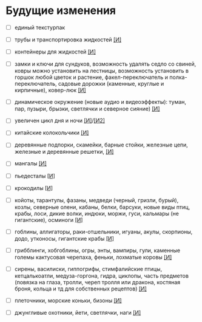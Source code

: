 # Будущие изменения

- [ ] единый текстурпак

- [ ] трубы и транспортировка жидкостей [[И]](https://www.curseforge.com/minecraft/mc-mods/refined-pipes)
- [ ] контейнеры для жидкостей [[И]](https://www.curseforge.com/minecraft/mc-mods/largefluidtank)
- [ ] замки и ключи для сундуков, возможность удалять седло со свиней, ковры можно установить на лестницы, возможность установить в горшок любой цветок и растение, факел-переключатель и полка-переключатель, садовые дорожки (каменные, круглые и кирпичные), ковер-люк [[И]](https://www.curseforge.com/minecraft/mc-mods/inspirations/screenshots)
- [ ] динамическое окружение (новые аудио и видеоэффекты): туман, пар, пузыри, брызки, светлячки и северное сияние) [[И]](https://www.curseforge.com/minecraft/mc-mods/dynamic-surroundings-environs)
- [ ] увеличен цикл дня и ночи [[И]](https://www.curseforge.com/minecraft/customization/timescale)/[[И2]](https://www.curseforge.com/minecraft/mc-mods/time-speed-mod)
- [ ] китайские колокольчики [[И]](https://www.curseforge.com/minecraft/mc-mods/chimes)
- [ ] деревянные подпорки, скамейки, барные стойки, железные цепи, железные и деревянные решетки, [[И]](https://www.curseforge.com/minecraft/mc-mods/decorative-blocks)
- [ ] мангалы [[И]](https://www.curseforge.com/minecraft/mc-mods/crock-pot)
- [ ] пьедесталы [[И]](https://www.curseforge.com/minecraft/mc-mods/theos-pedestals)
- [ ] крокодилы [[И]](https://www.curseforge.com/minecraft/mc-mods/crocodiles)
- [ ] койоты, тарантулы, фазаны, медведи (черный, гризли, бурый), козлы, северные олени, кабаны, белки, барсуки, новые виды птиц, крабы, лоси, дикие волки, индюки, моржи, гуси, кальмары (не гигантские), осминоги [[И]](https://www.curseforge.com/minecraft/mc-mods/betteranimalsplus/screenshots)
- [ ] гоблины, аллигаторы, раки-отшельники, игуаны, акулы, скорпионы, додо, утконосы, гигантские крабы [[И]](https://www.curseforge.com/minecraft/mc-mods/sullys-mobs)
- [ ] грибблинги, хобгоблины, огры, энты, вампиры, гули, каменные големы кактусовая черепаха, феньки, лохматые коровы [[И]](https://www.curseforge.com/minecraft/mc-mods/additional-creatures)
- [ ] сирены, василиски, гиппогрифы, стимфалийские птицы, кетцалькоатли, медуза-горгона, гидра, циклопы, часть предметов (повязка на глаза, тролли, череп тролля или дракона, костяная броня, кольца и тд для собственных рецептов) [[И]](https://www.curseforge.com/minecraft/mc-mods/ice-and-fire-dragons)
- [ ] плеточники, морские коньки, бизоны [[И]](https://www.curseforge.com/minecraft/mc-mods/pandoras-creatures/)
- [ ] джунгливые охотники, йети, светлячки, наги [[И]](https://www.curseforge.com/minecraft/mc-mods/mowzies-mobs)
